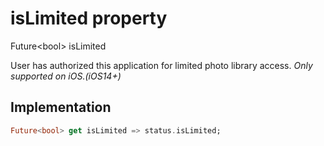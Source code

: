 


# isLimited property









Future&lt;bool> isLimited
  




<p>User has authorized this application for limited photo library access.
<em>Only supported on iOS.(iOS14+)</em></p>



## Implementation

```dart
Future<bool> get isLimited => status.isLimited;
```








